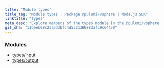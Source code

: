 ```yaml
---
title: "Module types"
title_tag: "Module types | Package @pulumi/vsphere | Node.js SDK"
linktitle: "types"
meta_desc: "Explore members of the types module in the @pulumi/vsphere package."
git_sha: "11beeb08c23aad3bfc4d5321386883afc9c64f50"
---
```


<!-- WARNING: this page was generated by a tool. Do not edit it by hand. -->
<!-- To change it, please see https://github.com/pulumi/docs/tree/master/tools/tscdocgen. -->


<h3>Modules</h3>
<ul class="api">
    <li><a href="input/"><span class="symbol module"></span>types/input</a></li>
    <li><a href="output/"><span class="symbol module"></span>types/output</a></li>
</ul>








